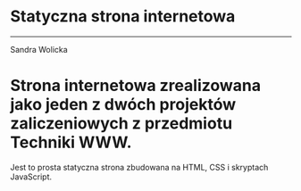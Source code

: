 # Statyczna strona internetowa
-----------------------------------

Sandra Wolicka

# Strona internetowa zrealizowana jako jeden z dwóch projektów zaliczeniowych z przedmiotu Techniki WWW.

Jest to prosta statyczna strona zbudowana na HTML, CSS i skryptach JavaScript. 
